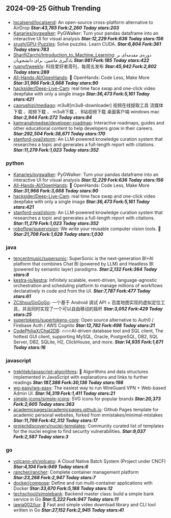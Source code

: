 ## 2024-09-25 Github Trending

### 
* [localsend/localsend](https://github.com/localsend/localsend): An open-source cross-platform alternative to AirDrop ***Star:43,765 Fork:2,260 Today stars:203***
* [Kanaries/pygwalker](https://github.com/Kanaries/pygwalker): PyGWalker: Turn your pandas dataframe into an interactive UI for visual analysis ***Star:12,229 Fork:636 Today stars:156***
* [srush/GPU-Puzzles](https://github.com/srush/GPU-Puzzles): Solve puzzles. Learn CUDA. ***Star:6,804 Fork:361 Today stars:783***
* [SharifiZarchi/Introduction_to_Machine_Learning](https://github.com/SharifiZarchi/Introduction_to_Machine_Learning): دوره‌ی مقدمه‌ای بر یادگیری ماشین، برای دانشجویان ***Star:981 Fork:185 Today stars:422***
* [ruanyf/weekly](https://github.com/ruanyf/weekly): 科技爱好者周刊，每周五发布 ***Star:45,942 Fork:2,802 Today stars:289***
* [All-Hands-AI/OpenHands](https://github.com/All-Hands-AI/OpenHands): 🙌 OpenHands: Code Less, Make More ***Star:31,966 Fork:3,668 Today stars:90***
* [hacksider/Deep-Live-Cam](https://github.com/hacksider/Deep-Live-Cam): real time face swap and one-click video deepfake with only a single image ***Star:36,473 Fork:5,161 Today stars:421***
* [caorushizi/mediago](https://github.com/caorushizi/mediago): m3u8[m3u8-downloader] 视频在线提取工具 流媒体下载 、视频下载 、 m3u8下载 、 B站视频下载 桌面客户端 windows mac ***Star:2,944 Fork:272 Today stars:84***
* [kamranahmedse/developer-roadmap](https://github.com/kamranahmedse/developer-roadmap): Interactive roadmaps, guides and other educational content to help developers grow in their careers. ***Star:292,504 Fork:38,671 Today stars:170***
* [stanford-oval/storm](https://github.com/stanford-oval/storm): An LLM-powered knowledge curation system that researches a topic and generates a full-length report with citations. ***Star:11,279 Fork:1,023 Today stars:352***

### python
* [Kanaries/pygwalker](https://github.com/Kanaries/pygwalker): PyGWalker: Turn your pandas dataframe into an interactive UI for visual analysis ***Star:12,229 Fork:636 Today stars:156***
* [All-Hands-AI/OpenHands](https://github.com/All-Hands-AI/OpenHands): 🙌 OpenHands: Code Less, Make More ***Star:31,966 Fork:3,668 Today stars:90***
* [hacksider/Deep-Live-Cam](https://github.com/hacksider/Deep-Live-Cam): real time face swap and one-click video deepfake with only a single image ***Star:36,473 Fork:5,161 Today stars:421***
* [stanford-oval/storm](https://github.com/stanford-oval/storm): An LLM-powered knowledge curation system that researches a topic and generates a full-length report with citations. ***Star:11,279 Fork:1,023 Today stars:352***
* [roboflow/supervision](https://github.com/roboflow/supervision): We write your reusable computer vision tools. 💜 ***Star:21,708 Fork:1,628 Today stars:1,030***

### java
* [tencentmusic/supersonic](https://github.com/tencentmusic/supersonic): SuperSonic is the next-generation BI+AI platform that combines Chat BI (powered by LLM) and Headless BI (powered by semantic layer) paradigms. ***Star:2,132 Fork:364 Today stars:8***
* [kestra-io/kestra](https://github.com/kestra-io/kestra): Infinitely scalable, event-driven, language-agnostic orchestration and scheduling platform to manage millions of workflows declaratively in code and from the UI. ***Star:7,787 Fork:477 Today stars:61***
* [ZCShou/GoGoGo](https://github.com/ZCShou/GoGoGo): 一个基于 Android 调试 API + 百度地图实现的虚拟定位工具，并且同时实现了一个可以自由移动的摇杆 ***Star:3,052 Fork:429 Today stars:25***
* [supertokens/supertokens-core](https://github.com/supertokens/supertokens-core): Open source alternative to Auth0 / Firebase Auth / AWS Cognito ***Star:12,782 Fork:498 Today stars:21***
* [CodePhiliaX/Chat2DB](https://github.com/CodePhiliaX/Chat2DB): 🔥🔥🔥AI-driven database tool and SQL client, The hottest GUI client, supporting MySQL, Oracle, PostgreSQL, DB2, SQL Server, DB2, SQLite, H2, ClickHouse, and more. ***Star:14,935 Fork:1,671 Today stars:16***

### javascript
* [trekhleb/javascript-algorithms](https://github.com/trekhleb/javascript-algorithms): 📝 Algorithms and data structures implemented in JavaScript with explanations and links to further readings ***Star:187,388 Fork:30,136 Today stars:198***
* [wg-easy/wg-easy](https://github.com/wg-easy/wg-easy): The easiest way to run WireGuard VPN + Web-based Admin UI. ***Star:14,319 Fork:1,411 Today stars:21***
* [simple-icons/simple-icons](https://github.com/simple-icons/simple-icons): SVG icons for popular brands ***Star:20,373 Fork:2,605 Today stars:363***
* [academicpages/academicpages.github.io](https://github.com/academicpages/academicpages.github.io): Github Pages template for academic personal websites, forked from mmistakes/minimal-mistakes ***Star:11,798 Fork:42,312 Today stars:17***
* [projectdiscovery/nuclei-templates](https://github.com/projectdiscovery/nuclei-templates): Community curated list of templates for the nuclei engine to find security vulnerabilities. ***Star:9,037 Fork:2,587 Today stars:3***

### go
* [volcano-sh/volcano](https://github.com/volcano-sh/volcano): A Cloud Native Batch System (Project under CNCF) ***Star:4,104 Fork:949 Today stars:6***
* [rancher/rancher](https://github.com/rancher/rancher): Complete container management platform ***Star:23,268 Fork:2,947 Today stars:7***
* [docker/compose](https://github.com/docker/compose): Define and run multi-container applications with Docker ***Star:33,670 Fork:5,188 Today stars:12***
* [techschool/simplebank](https://github.com/techschool/simplebank): Backend master class: build a simple bank service in Go ***Star:5,222 Fork:947 Today stars:11***
* [iawia002/lux](https://github.com/iawia002/lux): 👾 Fast and simple video download library and CLI tool written in Go ***Star:27,152 Fork:2,945 Today stars:41***
